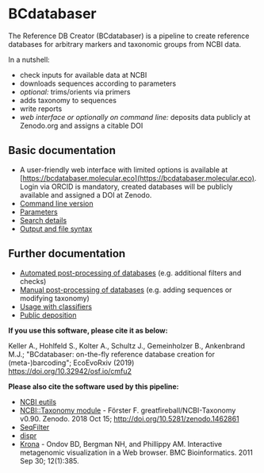 # BCdatabaser

The Reference DB Creator (BCdatabaser) is a pipeline to create reference databases for arbitrary markers and taxonomic groups from NCBI data.

In a nutshell:
* check inputs for available data at NCBI
* downloads sequences according to parameters 
* *optional:* trims/orients via primers
*  adds taxonomy to sequences
*  write reports
*  *web interface or optionally on command line:* deposits data publicly at Zenodo.org and assigns a citable DOI

## Basic documentation 
* A user-friendly web interface with limited options is available at [https://bcdatabaser.molecular.eco](https://bcdatabaser.molecular.eco). Login via ORCID is mandatory, created databases will be publicly available and assigned a DOI at Zenodo. 
* [Command line version](cmd.md)
* [Parameters](parameters.md)
* [Search details](searches.md)
* [Output and file syntax](output.md)

## Further documentation 
* [Automated post-processing of databases](postprocessing.md) (e.g. additional filters and checks)
* [Manual post-processing of databases](postprocessing_manual.md) (e.g. adding sequences or modifying taxonomy) 
* [Usage with classifiers](classification.md)
* [Public deposition](public_deposition.md)
 
**If you use this software, please cite it as below:**

Keller A., Hohlfeld S., Kolter A., Schultz J., Gemeinholzer B., Ankenbrand M.J.;
"BCdatabaser: on-the-fly reference database creation for (meta-)barcoding";
EcoEvoRxiv (2019) https://doi.org/10.32942/osf.io/cmfu2

**Please also cite the software used by this pipeline:**
* [NCBI eutils](https://www.ncbi.nlm.nih.gov/books/NBK25500/)
* [NCBI::Taxonomy module](https://github.com/greatfireball/NCBI-Taxonomy) - Förster F. greatfireball/NCBI-Taxonomy v0.90. Zenodo. 2018 Oct 15; http://doi.org/10.5281/zenodo.1462861
*  [SeqFilter](https://github.com/BioInf-Wuerzburg/SeqFilter)
*  [dispr](https://github.com/douglasgscofield/dispr)
*  [Krona](https://github.com/marbl/Krona) - Ondov BD, Bergman NH, and Phillippy AM. Interactive metagenomic visualization in a Web browser. BMC Bioinformatics. 2011 Sep 30; 12(1):385.

 
